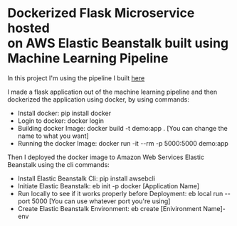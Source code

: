 # Dockerized Flask Microservice hosted on AWS Elastic Beanstalk built using Machine Learning Pipeline
In this project I'm using the pipeline I built [here](https://github.com/Bhalu77/Sentiment-Analysis-for-6-Basic-Emotion/blob/main/Sentiment%20Analysis/Deploy.py)

I made a flask application out of the machine learning pipeline and then dockerized the application using docker, by using commands:
- Install docker: pip install docker
- Login to docker: docker login
- Building docker Image: docker build -t demo:app . [You can change the name to what you want]
- Running the docker Image: docker run -it --rm -p 5000:5000 demo:app

Then I deployed the docker image to Amazon Web Services Elastic Beanstalk using the cli commands:
- Install Elastic Beanstalk Cli: pip install awsebcli
- Initiate Elastic Beanstalk: eb init -p docker [Application Name]
- Run locally to see if it works properly before Deployment: eb local run --port 5000 [You can use whatever port you're using]
- Create Elastic Beanstalk Environment: eb create [Enivironment Name]-env

